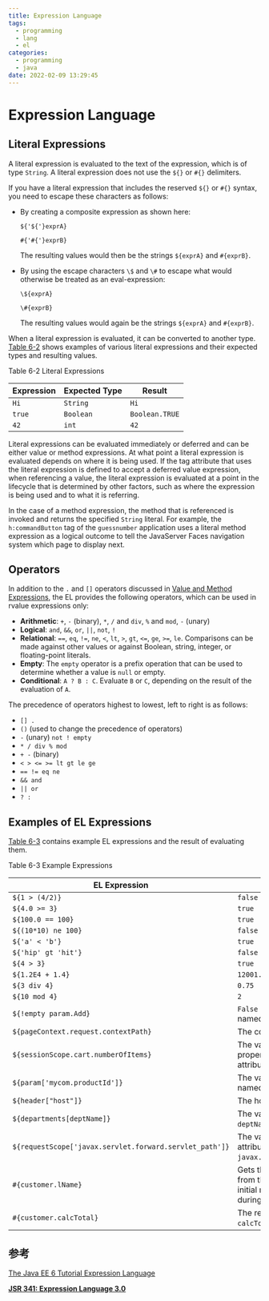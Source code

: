 ```yaml
---
title: Expression Language
tags:
  - programming
  - lang
  - el
categories:
  - programming
  - java
date: 2022-02-09 13:29:45
---
```


# Expression Language



## Literal Expressions

A literal expression is evaluated to the text of the expression, which is of type `String`. A literal expression does not use the `${}` or `#{}` delimiters.

If you have a literal expression that includes the reserved `${}` or `#{}` syntax, you need to escape these characters as follows:

- By creating a composite expression as shown here:

  ```
  ${'${'}exprA}
  ```

  ```
  #{'#{'}exprB}
  ```

  The resulting values would then be the strings `${exprA}` and `#{exprB}`.

- By using the escape characters `\$` and `\#` to escape what would otherwise be treated as an eval-expression:

  ```
  \${exprA}
  ```

  ```
  \#{exprB}
  ```

  The resulting values would again be the strings `${exprA}` and `#{exprB}`.

When a literal expression is evaluated, it can be converted to another type. [Table 6-2](https://docs.oracle.com/javaee/6/tutorial/doc/bnaid.html#bnaie) shows examples of various literal expressions and their expected types and resulting values.



Table 6-2 Literal Expressions

| Expression | Expected Type | Result         |
| ---------- | ------------- | -------------- |
| `Hi`       | `String`      | `Hi`           |
| `true`     | `Boolean`     | `Boolean.TRUE` |
| `42`       | `int`         | `42`           |

Literal expressions can be evaluated immediately or deferred and can be either value or method expressions. At what point a literal expression is evaluated depends on where it is being used. If the tag attribute that uses the literal expression is defined to accept a deferred value expression, when referencing a value, the literal expression is evaluated at a point in the lifecycle that is determined by other factors, such as where the expression is being used and to what it is referring.

In the case of a method expression, the method that is referenced is invoked and returns the specified `String` literal. For example, the `h:commandButton` tag of the `guessnumber` application uses a literal method expression as a logical outcome to tell the JavaServer Faces navigation system which page to display next.

## Operators

In addition to the `.` and `[]` operators discussed in [Value and Method Expressions](https://docs.oracle.com/javaee/6/tutorial/doc/bnahu.html), the EL provides the following operators, which can be used in rvalue expressions only:

- **Arithmetic**: `+`, `-` (binary), `*`, `/` and `div`, `%` and `mod`, `-` (unary)
- **Logical**: `and`, `&&`, `or`, `||`, `not`, `!`
- **Relational**: `==`, `eq`, `!=`, `ne`, `<`, `lt`, `>`, `gt`, `<=`, `ge`, `>=`, `le`. Comparisons can be made against other values or against Boolean, string, integer, or floating-point literals.
- **Empty**: The `empty` operator is a prefix operation that can be used to determine whether a value is `null` or empty.
- **Conditional**: `A ? B : C`. Evaluate `B` or `C`, depending on the result of the evaluation of `A`.

The precedence of operators highest to lowest, left to right is as follows:

- `[] .`
- `()` (used to change the precedence of operators)
- `-` (unary) `not ! empty`
- `* / div % mod`
- `+ -` (binary)
- `< > <= >= lt gt le ge`
- `== != eq ne`
- `&& and`
- `|| or`
- `? :`

## Examples of EL Expressions

[Table 6-3](https://docs.oracle.com/javaee/6/tutorial/doc/bnaim.html#bnain) contains example EL expressions and the result of evaluating them.

Table 6-3 Example Expressions

| EL Expression                                           | Result                                                       |
| ------------------------------------------------------- | ------------------------------------------------------------ |
| `${1 > (4/2)}`                                          | `false`                                                      |
| `${4.0 >= 3}`                                           | `true`                                                       |
| `${100.0 == 100}`                                       | `true`                                                       |
| `${(10*10) ne 100}`                                     | `false`                                                      |
| `${'a' < 'b'}`                                          | `true`                                                       |
| `${'hip' gt 'hit'}`                                     | `false`                                                      |
| `${4 > 3}`                                              | `true`                                                       |
| `${1.2E4 + 1.4}`                                        | `12001.4`                                                    |
| `${3 div 4}`                                            | `0.75`                                                       |
| `${10 mod 4}`                                           | `2`                                                          |
| `${!empty param.Add}`                                   | `False` if the request parameter named `Add` is `null` or an empty string. |
| `${pageContext.request.contextPath}`                    | The context path.                                            |
| `${sessionScope.cart.numberOfItems}`                    | The value of the `numberOfItems` property of the session-scoped attribute named `cart`. |
| `${param['mycom.productId']}`                           | The value of the request parameter named `mycom.productId`.  |
| `${header["host"]}`                                     | The host.                                                    |
| `${departments[deptName]}`                              | The value of the entry named `deptName` in the `departments` map. |
| `${requestScope['javax.servlet.forward.servlet_path']}` | The value of the request-scoped attribute named `javax.servlet.forward.servlet_path`. |
| `#{customer.lName}`                                     | Gets the value of the property `lName` from the `customer` bean during an initial request. Sets the value of `lName` during a postback. |
| `#{customer.calcTotal}`                                 | The return value of the method `calcTotal` of the `customer` bean. |

## 参考

[The Java EE 6 Tutorial Expression Language](https://docs.oracle.com/javaee/6/tutorial/doc/gjddd.html)

[**JSR 341: Expression Language 3.0**](https://download.oracle.com/otn-pub/jcp/el-3_0-fr-eval-spec/EL3.0.FR.pdf?AuthParam=1644385241_a437ff66c3ee49489355d01cfcb7fc70)

